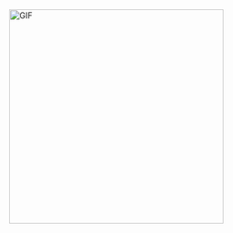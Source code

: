 <img align="right" width="375" alt="GIF" src="https://github.com/vimalverma558/vimalverma558/blob/v2/img/dino.gif" />
